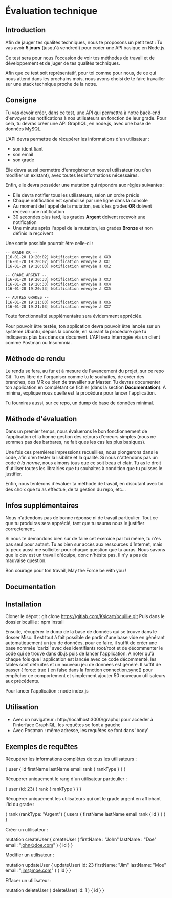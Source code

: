 # Évaluation technique

## Introduction

Afin de jauger tes qualités techniques, nous te proposons un petit test :
Tu vas avoir **5 jours** (jusqu'à vendredi) pour coder une API basique en Node.js.

Ce test sera pour nous l'occasion de voir tes méthodes de travail et de développement et de juger de tes qualités techniques.

Afin que ce test soit représentatif, pour toi comme pour nous, de ce qui nous attend dans les prochains mois, nous avons choisi de te faire travailler sur une stack technique proche de la notre.

## Consigne

Tu vas devoir créer, dans ce test, une API qui permettra à notre back-end d'envoyer des notifications à nos utilisateurs en fonction de leur grade.
Pour cela, tu devras créer une API GraphQL, en node.js, avec une base de données MySQL.

L'API devra permettre de récupérer les informations d'un utilisateur :

- son identifiant
- son email
- son grade

Elle devra aussi permettre d'enregistrer un nouvel utilisateur (ou d'en modifier un existant), avec toutes les informations nécessaires.

Enfin, elle devra posséder une mutation qui répondra aux règles suivantes :

- Elle devra notifier tous les utilisateurs, selon un ordre précis
- Chaque notification est symbolisé par une ligne dans la console
- Au moment de l'appel de la mutation, seuls les grades **OR** doivent recevoir une notification
- 30 secondes plus tard, les grades **Argent** doivent recevoir une notification
- Une minute après l'appel de la mutation, les grades **Bronze** et non définis la reçoivent

Une sortie possible pourrait être celle-ci :

```
-- GRADE OR --
[16-01-20 19:20:02] Notification envoyée à XX0
[16-01-20 19:20:02] Notification envoyée à XX1
[16-01-20 19:20:03] Notification envoyée à XX2

-- GRADE ARGENT --
[16-01-20 19:20:33] Notification envoyée à XX3
[16-01-20 19:20:33] Notification envoyée à XX4
[16-01-20 19:20:33] Notification envoyée à XX5

-- AUTRES GRADES --
[16-01-20 19:21:03] Notification envoyée à XX6
[16-01-20 19:21:03] Notification envoyée à XX7
```

Toute fonctionnalité supplémentaire sera évidemment appréciée.

Pour pouvoir être testée, ton application devra pouvoir être lancée sur un système Ubuntu, depuis la console, en suivant la procédure que tu indiqueras plus bas dans ce document. L'API sera interrogée via un client comme Postman ou Insomnnia.

## Méthode de rendu

Le rendu se fera, au fur et à mesure de l'avancement du projet, sur ce repo Git.
Tu es libre de t'organiser comme tu le souhaites, de créer des branches, des MR ou bien de travailler sur Master.
Tu devras documenter ton application en complétant ce fichier (dans la section **Documentation**). À minima, explique nous quelle est la procédure pour lancer l'application.

Tu fourniras aussi, sur ce repo, un dump de base de données minimal.

## Méthode d'évaluation

Dans un premier temps, nous évaluerons le bon fonctionnement de l'application et la bonne gestion des retours d'erreurs simples (nous ne sommes pas des barbares, ne fait ques les cas les plus basiques).

Une fois ces premières impressions recueillies, nous plongerons dans le code, afin d'en tester la lisibilité et la qualité. Si nous n'attendons pas un code _à la norme_, nous aimons tous que ce soit beau et clair.
Tu as le droit d'utiliser toutes les librairies que tu souhaites à condition que tu puisses le justifier.

Enfin, nous tenterons d'évaluer ta méthode de travail, en discutant avec toi des choix que tu as effectué, de ta gestion du repo, etc...

## Infos supplémentaires

Nous n'attendons pas de bonne réponse ni de travail particulier. Tout ce que tu produiras sera apprécié, tant que tu sauras nous le justifier correctement.

Si nous te demandons bien sur de faire cet exercice par toi même, tu n'es pas seul pour autant. Tu as bien sur accès aux ressources d'Internet, mais tu peux aussi me solliciter pour chaque question que tu auras.
Nous savons que le dev est un travail d'équipe, donc n'hésite pas. Il n'y a pas de mauvaise question.

Bon courage pour ton travail,
May the Force be with you !

## Documentation

## Installation

Cloner le dépot : git clone https://gitlab.com/Ksicart/bcuillie.git
Puis dans le dossier bcuillie : npm install

Ensuite, récupérer le dump de la base de données qui se trouve dans le dosser Misc.
Il est tout à fait possible de partir d'une base vide en générant automatiquement un jeu de données, pour ce faire, il suffit de créer
une base nommée 'carizi' avec des identifiants root/root et de décommenter le code qui se trouve dans db.js puis de lancer l'application.
À noter qu'à chaque fois que l'application est lancée avec ce code décommenté, les tables sont détruites et un nouveau
jeu de données est généré. Il suffit de passer { force: true } en false dans la fonction connection.sync()
pour empêcher ce comportement et simplement ajouter 50 nouveaux utilisateurs aux précédents.

Pour lancer l'application : node index.js

## Utilisation

- Avec un navigateur : http://localhost:3000/graphql pour accéder à l'interface GraphiQL, les requêtes se font à gauche
- Avec Postman : même adresse, les requêtes se font dans 'body'

## Exemples de requêtes

Récupérer les informations complètes de tous les utilisateurs :

{
user {
id
firstName
lastName
email
rank {
rankType
}
}
}

Récupérer uniquement le rang d'un utilisateur particulier :

{
user (id: 23) {
rank {
rankType
}
}
}

Récupérer uniquement les utilisateurs qui ont le grade argent en affichant l'id du grade :

{
rank (rankType: "Argent") {
users {
firstName
lastName
email
rank {
id
}
}
}
}

Créer un utilisateur :

mutation createUser {
createUser (
firstName : "John"
lastName : "Doe"
email: "john@doe.com"
) {
id
}
}

Modifier un utilisateur :

mutation updateUser {
updateUser(
id: 23
firstName: "Jim"
lastName: "Moe"
email: "jim@moe.com"
) {
id
}
}

Effacer un utilisateur :

mutation deleteUser {
deleteUser(
id: 1
) {
id
}
}
